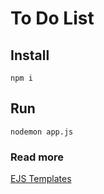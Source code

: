 # To Do List

## Install

```
npm i
```

## Run

```
nodemon app.js
```

### Read more

[EJS Templates](https://ejs.co/)
